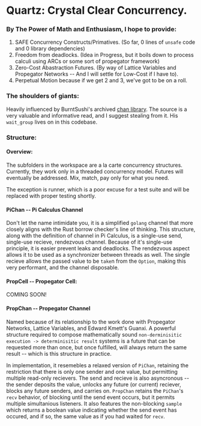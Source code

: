 # Quartz: Crystal Clear Concurrency.

### By The Power of Math and Enthusiasm, I hope to provide:
1) SAFE Concurrency Constructs/Primatives. (So far, 0 lines of `unsafe` code and 0 library dependencies)
2) Freedom from deadlocks. (Idea in Progress, but it boils down to process calculi using ARCs or some sort of propegator framework)
3) Zero-Cost Abastraction Futures. (By way of Lattice Variables and Propegator Networks -- And I will settle for Low-Cost if I have to).
4) Perpetual Motion because if we get 2 and 3, we've got to be on a roll.

### The shoulders of giants:
Heavily influenced by BurntSushi's archived [chan library](https://github.com/BurntSushi/chan/).
The source is a very valuable and informative read, and I suggest stealing from it. His `wait_group` lives on in this codebase.

### Structure:

#### Overview: 
The subfolders in the workspace are a la carte concurrency structures. Currently, they work only in a threaded concurrency model. Futures will eventually be addressed. Mix, match, pay only for what you need.

The exception is runner, which is a poor excuse for a test suite and will be replaced with proper testing shortly.

#### PiChan -- Pi Calculus Channel
Don't let the name intimidate you, it is a simplified `golang` channel that more closely aligns with the Rust borrow checker's line of thinking. 
This structure, along with the definition of channel in Pi Calculus, is a single-use send, single-use recieve, rendezvous channel. Because of it's single-use principle, it is easier prevent leaks and deadlocks. The rendezvous aspect allows it to be used as a synchronizer between threads as well. The single recieve allows the passed value to be `take`n from the `Option`, making this very performant, and the channel disposable.

#### PropCell -- Propegator Cell:
COMING SOON!

#### PropChan -- Propegator Channel
Named because of its relationship to the work done with Propegator Networks, Lattice Variables, and Edward Kmett's Guanxi.
A powerful structure required to compose mathematically sound `non-derminisitic execution -> determinisitic result` systems is a future that can be requested more than once, but once fulfilled, will always return the same result -- which is this structure in practice. 

In implementation, it resemebles a relaxed version of `PiChan`, retaining the restriction that there is only one sender and one value, but permitting multiple read-only recievers. The send and recieve is also asyncronous -- the sender deposits the value, unlocks any future (or current) reciever, blocks any future senders, and carries on. `PropChan` retains the `PiChan`'s `recv` behavior, of blocking until the send event occurs, but it permits multiple simultanious listeners.
It also features the non-blocking `sample` which returns a  boolean value indicating whether the send event has occured, and if so, the same value as if you had waited for `recv`. 